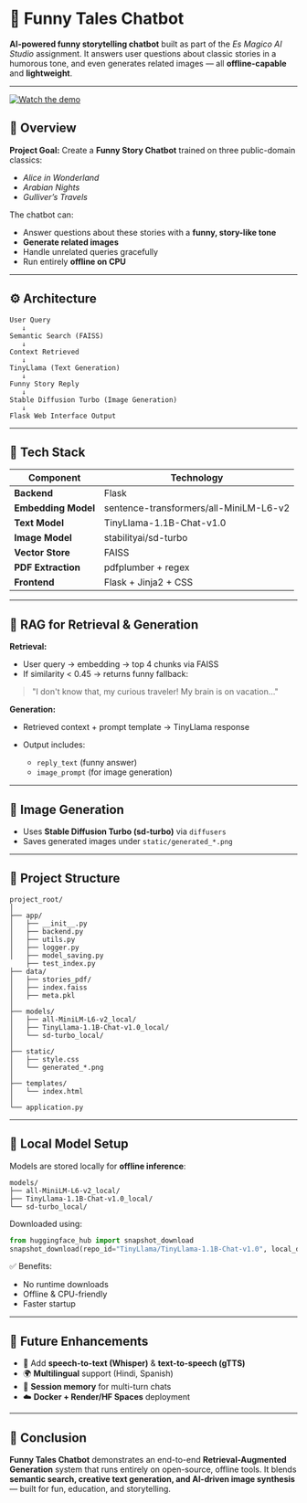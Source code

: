 # 🤖 Funny Tales Chatbot

**AI-powered funny storytelling chatbot** built as part of the *Es Magico AI Studio* assignment.
It answers user questions about classic stories in a humorous tone, and even generates related images — all **offline-capable** and **lightweight**.

---
[![Watch the demo](https://img.shields.io/badge/🌌-Watch%20Demo-red)](https://vimeo.com/1130448114?fl=ip&fe=ec)

## 🧠 Overview

**Project Goal:**
Create a **Funny Story Chatbot** trained on three public-domain classics:

* *Alice in Wonderland*
* *Arabian Nights*
* *Gulliver’s Travels*

The chatbot can:

* Answer questions about these stories with a **funny, story-like tone**
* **Generate related images**
* Handle unrelated queries gracefully
* Run entirely **offline on CPU**

---

## ⚙️ Architecture

```
User Query
   ↓
Semantic Search (FAISS)
   ↓
Context Retrieved
   ↓
TinyLlama (Text Generation)
   ↓
Funny Story Reply
   ↓
Stable Diffusion Turbo (Image Generation)
   ↓
Flask Web Interface Output
```

---

## 🧩 Tech Stack

| Component           | Technology                             |                                                
| ------------------- | -------------------------------------- | 
| **Backend**         | Flask                                  |
| **Embedding Model** | sentence-transformers/all-MiniLM-L6-v2 | 
| **Text Model**      | TinyLlama-1.1B-Chat-v1.0               | 
| **Image Model**     | stabilityai/sd-turbo                   | 
| **Vector Store**    | FAISS                                  | 
| **PDF Extraction**  | pdfplumber + regex                     | 
| **Frontend**        | Flask + Jinja2 + CSS                   | 

---


## 🧠 RAG for Retrieval & Generation

**Retrieval:**

* User query → embedding → top 4 chunks via FAISS
* If similarity < 0.45 → returns funny fallback:

> "I don't know that, my curious traveler! My brain is on vacation…"

**Generation:**

* Retrieved context + prompt template → TinyLlama response
* Output includes:

  * `reply_text` (funny answer)
  * `image_prompt` (for image generation)

---

## 🎨 Image Generation

* Uses **Stable Diffusion Turbo (sd-turbo)** via `diffusers`
* Saves generated images under `static/generated_*.png`

---

## 🧰 Project Structure

```
project_root/
│
├── app/
│   ├── __init__.py
│   ├── backend.py
│   ├── utils.py
│   ├── logger.py
│   ├── model_saving.py
    ├── test_index.py
├── data/
│   ├── stories_pdf/
│   ├── index.faiss
│   ├── meta.pkl
│
├── models/
│   ├── all-MiniLM-L6-v2_local/
│   ├── TinyLlama-1.1B-Chat-v1.0_local/
│   └── sd-turbo_local/
│
├── static/
│   ├── style.css
│   └── generated_*.png
│
├── templates/
│   └── index.html
│
└── application.py
```

---

## 🧮 Local Model Setup

Models are stored locally for **offline inference**:

```
models/
├── all-MiniLM-L6-v2_local/
├── TinyLlama-1.1B-Chat-v1.0_local/
└── sd-turbo_local/
```

Downloaded using:

```python
from huggingface_hub import snapshot_download
snapshot_download(repo_id="TinyLlama/TinyLlama-1.1B-Chat-v1.0", local_dir="models/TinyLlama-1.1B-Chat-v1.0_local")
```

✅ Benefits:

* No runtime downloads
* Offline & CPU-friendly
* Faster startup


---

## 🚀 Future Enhancements

* 🎤 Add **speech-to-text (Whisper)** & **text-to-speech (gTTS)**
* 🌍 **Multilingual** support (Hindi, Spanish)
* 💬 **Session memory** for multi-turn chats
* ☁️ **Docker + Render/HF Spaces** deployment

---

## 🏁 Conclusion

**Funny Tales Chatbot** demonstrates an end-to-end **Retrieval-Augmented Generation** system that runs entirely on open-source, offline tools.
It blends **semantic search, creative text generation, and AI-driven image synthesis** — built for fun, education, and storytelling.
